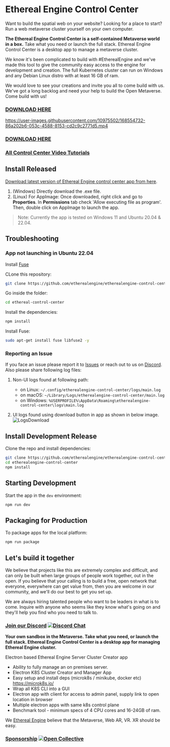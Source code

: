 # Ethereal Engine Control Center

Want to build the spatial web on your website? Looking for a place to start? Run a web metaverse cluster yourself on your own computer.

**The Ethereal Engine Control Center is a self-contained Metaverse world in a box.** 
Take what you need or launch the full stack.  Ethereal Engine Control Center is a desktop app to manage a metaverse cluster.

We know it's been complicated to build with #EtherealEngine and we've made this tool to give the community easy access to the engine for development and creation. The full Kubernetes cluster can run on Windows and any Debian Linux distro with at least 16 GB of ram.

We would love to see your creations and invite you all to come build with us. We've got a long backlog and need your help to build the Open Metaverse. Come build with us!

### [DOWNLOAD HERE](https://github.com/etherealengine/etherealengine-control-center/releases)

https://user-images.githubusercontent.com/10975502/168554732-86a202b6-053c-4588-8153-cd2c9c2771d5.mp4

### [DOWNLOAD HERE](https://github.com/etherealengine/etherealengine-control-center/releases)

### [All Control Center Video Tutorials](./TUTORIALS.md)

## Install Released

[Download latest version of Ethereal Engine control center app from here](https://github.com/etherealengine/etherealengine-control-center/releases).
1. (Windows) Directly download the .exe file.
2. (Linux) For AppImage: Once downloaded, right click and go to **Properties**. In **Permissions** tab check 'Allow executing file as program'.
Then, double click on AppImage to launch the app.

> Note: Currently the app is tested on Windows 11 and Ubuntu 20.04 & 22.04.

## Troubleshooting

### App not launching in Ubuntu 22.04

Install [Fuse](https://docs.appimage.org/user-guide/troubleshooting/fuse.html)

CLone this repository:
```bash
git clone https://github.com/etherealengine/etherealengine-control-center.git ethereal-control-center
```
Go inside the folder:
```bash
cd ethereal-control-center
```
Install the dependencies:
```bash
npm install
```
Install Fuse:
```bash
sudo apt-get install fuse libfuse2 -y
```


### Reporting an Issue

If you face an issue please report it to [Issues](https://github.com/canonical/microk8s/issues) or reach out to us on [Discord](https://discord.gg/xrf). Also please share following log files:

1. Non-UI logs found at following path:
  
    - on Linux: `~/.config/etherealengine-control-center/logs/main.log`
    - on macOS: `~/Library/Logs/etherealengine-control-center/main.log`
    - on Windows: `%USERPROFILE%\AppData\Roaming\etherealengine-control-center\logs\main.log`

2. UI logs found using download button in app as shown in below image.
![LogsDownload](https://user-images.githubusercontent.com/10975502/219317443-5cdf19fd-1e60-4907-a124-56cec72bb633.jpg)

## Install Development Release

Clone the repo and install dependencies:

```bash
git clone https://github.com/etherealengine/etherealengine-control-center.git etherealengine-control-center
cd etherealengine-control-center
npm install
```

## Starting Development

Start the app in the `dev` environment:

```bash
npm run dev
```

## Packaging for Production

To package apps for the local platform:

```bash
npm run package
```

## Let's build it together

We believe that projects like this are extremely complex and difficult, and can only be built when large groups of people work together, out in the open. If you believe that your calling is to build a free, open network that everyone, everywhere can get value from, then you are welcome in our community, and we'll do our best to get you set up.

We are always hiring talented people who want to be leaders in what is to come. Inquire with anyone who seems like they know what's going on and they'll help you find who you need to talk to.

### [Join our Discord](https://discord.gg/xrf)  [![Discord Chat](https://img.shields.io/discord/692672143053422678.svg)](https://discord.gg/xrf)

**Your own sandbox in the Metaverse. Take what you need, or launch the full stack.
Ethereal Engine Control Center is a desktop app for managing Ethereal Engine cluster.**

Electron based Ethereal Engine Server Cluster Creator app

- Ability to fully manage an on premises server.
- Electron K8S Cluster Creator and Manager App
- Easy setup and install deps (microk8s / minikube, docker etc) <https://microk8s.io/>
- Wrap all K8S CLI into a GUI
- Electron app with client for access to admin panel, supply link to open location in browser
- Multiple electron apps with same k8s control plane
- Benchmark tool - minimum specs of 4 CPU cores and 16-24GB of ram.

We [Ethereal Engine](https://github.com/etherealengine) believe that the Metaverse, Web AR, VR. XR should be easy.

### [Sponsorship](https://opencollective.com/etherealengine) [![Open Collective](https://opencollective.com/etherealengine/tiers/badge.svg)](https://opencollective.com/etherealengine)

